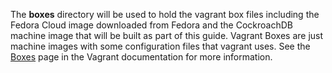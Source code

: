 
The **boxes** directory will be used to hold the vagrant box files including the Fedora Cloud image downloaded from Fedora and the CockroachDB machine image that will be built as part of this guide. Vagrant Boxes are just machine images with some configuration files that vagrant uses. See the [Boxes](https://www.vagrantup.com/docs/getting-started/boxes.html) page in the Vagrant documentation for more information.
